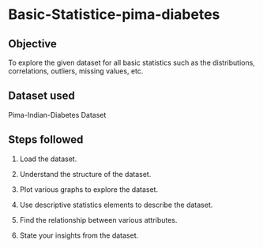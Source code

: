 # Basic-Statistice-pima-diabetes
## Objective
To explore the given dataset for all basic statistics such as the distributions, correlations, outliers, missing values, etc.
## Dataset used
Pima-Indian-Diabetes Dataset
## Steps followed
1. Load the dataset.

2. Understand the structure of the dataset.

3. Plot various graphs to explore the dataset.

4. Use descriptive statistics elements to describe the dataset.

5. Find the relationship between various attributes.

6. State your insights from the dataset.
